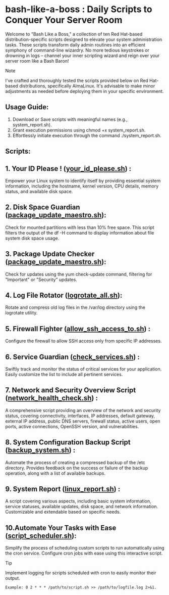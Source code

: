 # bash-like-a-boss : Daily Scripts to Conquer Your Server Room

Welcome to "Bash Like a Boss," a collection of ten Red Hat-based distribution-specific scripts designed to elevate your system administration tasks. These scripts transform daily admin routines into an efficient symphony of command-line wizardry. No more tedious keystrokes or drowning in logs – channel your inner scripting wizard and reign over your server room like a Bash Baron!

> [!NOTE]
> I've crafted and thoroughly tested the scripts provided below on Red Hat-based distributions, specifically AlmaLinux. It's advisable to make minor adjustments as needed before deploying them in your specific environment.

## Usage Guide:

1. Download or Save scripts with meaningful names (e.g., system_report.sh).
2. Grant execution permissions using chmod +x system_report.sh.
3. Effortlessly initiate execution through the command ./system_report.sh.
   
## Scripts:

## 1.  Your ID Please ! ([your_id_please.sh](your_id_please.sh)) :
Empower your Linux system to identify itself by providing essential system information, including the hostname, kernel version, CPU details, memory status, and available disk space.

## 2. Disk Space Guardian ([package_update_maestro.sh](package_update_maestro.sh)):
Check for mounted partitions with less than 10% free space. This script filters the output of the df -H command to display information about file system disk space usage.

##  3. Package Update Checker ([package_update_maestro.sh](package_update_maestro.sh)):
Check for updates using the yum check-update command, filtering for "Important" or "Security" updates.

## 4. Log File Rotator ([logrotate_all.sh](logrotate_all.sh)):
Rotate and compress old log files in the /var/log directory using the logrotate utility.

## 5. Firewall Fighter ([allow_ssh_access_to.sh](allow_ssh_access_to.sh)) :
Configure the firewall to allow SSH access only from specific IP addresses.

## 6. Service Guardian ([check_services.sh](check_services.sh)) :
Swiftly track and monitor the status of critical services for your application. Easily customize the list to include all pertinent services.

## 7. Network and Security Overview Script ([network_health_check.sh](network_health_check.sh)) :
A comprehensive script providing an overview of the network and security status, covering connectivity, interfaces, IP addresses, default gateway, external IP address, public DNS servers, firewall status, active users, open ports, active connections, OpenSSH version, and vulnerabilities.

## 8. System Configuration Backup Script ([backup_system.sh](backup_system.sh)) :
Automate the process of creating a compressed backup of the /etc directory. Provides feedback on the success or failure of the backup operation, along with a list of available backups.

## 9. System Report ([linux_report.sh](linux_report.sh)) :
A script covering various aspects, including basic system information, service statuses, available updates, disk space, and network information. Customizable and extendable based on specific needs.

## 10.Automate Your Tasks with Ease ([script_scheduler.sh](script_scheduler.sh)):
Simplify the process of scheduling custom scripts to run automatically using the cron service. Configure cron jobs with ease using this interactive script.

>[!TIP] 
> Implement logging for scripts scheduled with cron to easily monitor their output.
>```
> Example: 0 2 * * * /path/to/script.sh >> /path/to/logfile.log 2>&1.
>```
